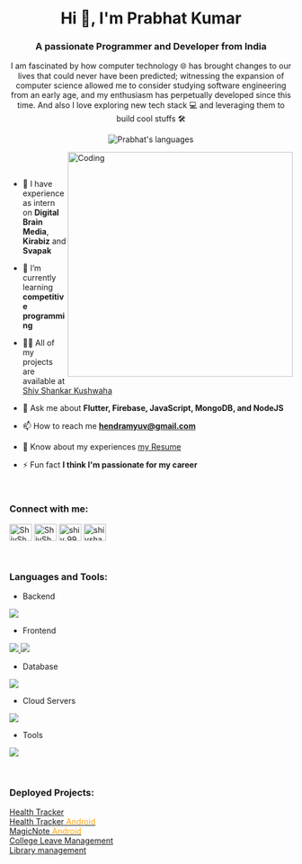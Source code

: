 
<h1 align="center">Hi 👋, I'm Prabhat Kumar</h1>
<h3 align="center">A passionate Programmer and Developer from India</h3>
<p align="center">I am fascinated by how computer technology 🌐 has brought changes to our lives that could never have been predicted; witnessing the expansion of computer science allowed me to consider studying software engineering from an early age, and my enthusiasm has perpetually developed since this time. And also I love exploring new tech stack 💻 and leveraging them to build cool stuffs 🛠️</p>
<p align="center">  
 <img src="https://img.shields.io/badge/Languages-Java| C | C++ | JavaScript | Dart | Typescript | Node | React | React Native| NextJs| -blue.svg" alt="Prabhat's languages" />
</p>

<img align="right" alt="Coding" width="400" src="https://user-images.githubusercontent.com/74038190/229223263-cf2e4b07-2615-4f87-9c38-e37600f8381a.gif">
<br><br>

- 🔭 I have experience as intern on **Digital Brain Media**, **Kirabiz** and **Svapak**

- 🌱 I’m currently learning **competitive programming**

- 👨‍💻 All of my projects are available at [Shiv Shankar Kushwaha](https://shivshankar.vercel.app/)

- 💬 Ask me about **Flutter, Firebase, JavaScript, MongoDB, and NodeJS**

- 📫 How to reach me **hendramyuv@gmail.com**

- 📄 Know about my experiences [my Resume](https://drive.google.com/file/d/1jgpX7Eqt5wdnH9LJPSddEIwh2FEcoNav/view?usp=sharing)

- ⚡ Fun fact **I think I'm passionate for my career**

<br>
<h3 align="left">Connect with me:</h3>
<p align="left">
 <a href="https://twitter.com/codessk" target="blank"><img align="center" src="https://raw.githubusercontent.com/rahuldkjain/github-profile-readme-generator/master/src/images/icons/Social/twitter.svg" alt="ShivSha77163441" height="30" width="40" /></a>
<a href="https://www.linkedin.com/in/shiv-shankar-kushwaha-4083a3250/" target="blank"><img align="center" src="https://raw.githubusercontent.com/rahuldkjain/github-profile-readme-generator/master/src/images/icons/Social/linked-in-alt.svg" alt="ShivShankarKushwaha" height="30" width="40" /></a>
<a href="https://www.codechef.com/users/shiv_9956" target="blank"><img align="center" src="https://cdn.jsdelivr.net/npm/simple-icons@3.1.0/icons/codechef.svg" alt="shiv_9956" height="30" width="40" /></a>
<a href="https://www.leetcode.com/shivshankarkushwaha0000" target="blank"><img align="center" src="https://raw.githubusercontent.com/rahuldkjain/github-profile-readme-generator/master/src/images/icons/Social/leet-code.svg" alt="shivshankarkushwaha0000" height="30" width="40" /></a>
</p>
<br>
<h3 align="left">Languages and Tools:</h3>

- Backend
<p align="left">
  <a href="https://skillicons.dev">
    <img src="https://skillicons.dev/icons?i=c,cpp,nodejs,express,redis" />
    
    
  </a>
</p>

- Frontend
<p align="left">
  <a href="https://skillicons.dev" style="">
    <img src="https://skillicons.dev/icons?i=ts,js,react,nextjs,redux,tailwind,materialui,vite" />
    <img style="filter:grayscale(.7)" src="https://skillicons.dev/icons?i=react" />
    <!-- React Native -->
  </a>
</p>

- Database
<p align="left">
  <a href="https://skillicons.dev">
    <img src="https://skillicons.dev/icons?i=mongodb,mysql" />
  </a>
</p>

- Cloud Servers
<p align="left">
  <a href="https://skillicons.dev">
    <img src="https://skillicons.dev/icons?i=gcp,firebase" />
  </a>
</p>

- Tools
<p align="left">
  <a href="https://skillicons.dev">
    <img src="https://skillicons.dev/icons?i=git,github,figma,vscode,postman,linux" />
  </a>
</p>

<br/>
<h3 align="left">Deployed Projects:</h3>
<a href="https://healthtracker-jwpl.onrender.com/">Health Tracker</a> <br/>
<a href="https://drive.google.com/file/d/1jpKVyNdhwllFdUbMy5LDhiiCzZc1lpUe/view?usp=sharing">Health Tracker <span style="color:orange">Android</span></a> <br/>
<a href="https://drive.google.com/file/d/1Mxy37ChPjAbJ8sA5MRz5nPUd6Kt34Da1/view?usp=drive_link">MagicNote <span style="color:orange">Android</span></a> <br/>
<a href="https://collegeleave.onrender.com/">College Leave Management</a> <br/>
<a href="http://iiitlibrary.onrender.com/">Library management</a> <br/>
